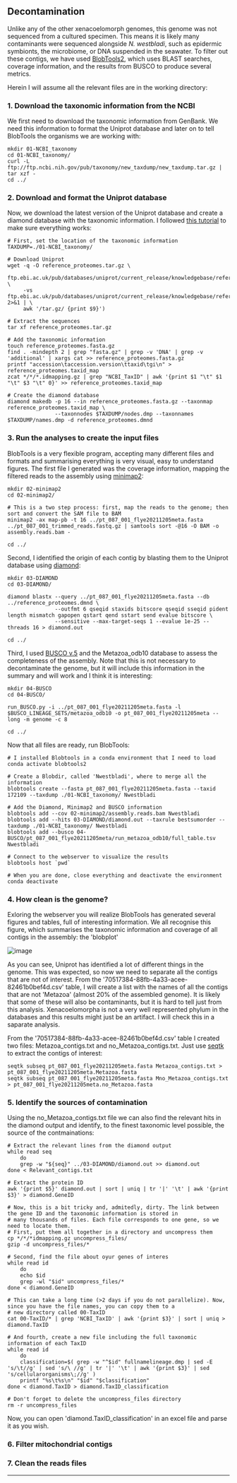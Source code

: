 ## Decontamination
Unlike any of the other xenacoelomorph genomes, this genome was not sequenced from a cultured specimen. This means it is likely many contaminants were sequenced alongside _N. westbladi_, such as epidermic symbionts, the microbiome, or DNA suspended in the seawater. To filter out these contigs, we have used [BlobTools2](https://blobtoolkit.genomehubs.org/blobtools2/), which uses BLAST searches, coverage information, and the results from BUSCO to produce several metrics.

Herein I will assume all the relevant files are in the working directory:

### 1. Download the taxonomic information from the NCBI
We first need to download the taxonomic information from GenBank. We need this information to format the Uniprot database and later on to tell BlobTools the organisms we are working with:

    mkdir 01-NCBI_taxonomy
    cd 01-NCBI_taxonomy/
    curl -L ftp://ftp.ncbi.nih.gov/pub/taxonomy/new_taxdump/new_taxdump.tar.gz | tar xzf -
    cd ../

### 2. Download and format the Uniprot database
Now, we download the latest version of the Uniprot database and create a diamond database with the taxonomic information. I followed [this tutorial](https://github.com/blobtoolkit/blobtoolkit/issues/41) to make sure everything works:

    # First, set the location of the taxonomic information
    TAXDUMP=./01-NCBI_taxonomy/
    
    # Download Uniprot
    wget -q -O reference_proteomes.tar.gz \
         ftp.ebi.ac.uk/pub/databases/uniprot/current_release/knowledgebase/reference_proteomes/$(curl \
         -vs ftp.ebi.ac.uk/pub/databases/uniprot/current_release/knowledgebase/reference_proteomes/ 2>&1 | \
         awk '/tar.gz/ {print $9}')
    
    # Extract the sequences
    tar xf reference_proteomes.tar.gz
    
    # Add the taxonomic information
    touch reference_proteomes.fasta.gz
    find . -mindepth 2 | grep "fasta.gz" | grep -v 'DNA' | grep -v 'additional' | xargs cat >> reference_proteomes.fasta.gz
    printf "accession\taccession.version\ttaxid\tgi\n" > reference_proteomes.taxid_map
    zcat */*/*.idmapping.gz | grep "NCBI_TaxID" | awk '{print $1 "\t" $1 "\t" $3 "\t" 0}' >> reference_proteomes.taxid_map
    
    # Create the diamond database
    diamond makedb -p 16 --in reference_proteomes.fasta.gz --taxonmap reference_proteomes.taxid_map \
                   --taxonnodes $TAXDUMP/nodes.dmp --taxonnames $TAXDUMP/names.dmp -d reference_proteomes.dmnd

### 3. Run the analyses to create the input files
BlobTools is a very flexible program, accepting many different files and formats and summarising everything is very visual, easy to understand figures. The first file I generated was the coverage information, mapping the filtered reads to the assembly using [minimap2](https://github.com/lh3/minimap2):

    mkdir 02-minimap2
    cd 02-minimap2/
    
    # This is a two step process: first, map the reads to the genome; then sort and convert the SAM file to BAM
    minimap2 -ax map-pb -t 16 ../pt_087_001_flye20211205meta.fasta ../pt_087_001_trimmed_reads.fastq.gz | samtools sort -@16 -O BAM -o assembly.reads.bam -
    
    cd ../

Second, I identified the origin of each contig by blasting them to the Uniprot database using [diamond](https://github.com/bbuchfink/diamond):

    mkdir 03-DIAMOND
    cd 03-DIAMOND/
    
    diamond blastx --query ../pt_087_001_flye20211205meta.fasta --db ../reference_proteomes.dmnd \
                   --outfmt 6 qseqid staxids bitscore qseqid sseqid pident length mismatch gapopen qstart qend sstart send evalue bitscore \
                   --sensitive --max-target-seqs 1 --evalue 1e-25 --threads 16 > diamond.out
    
    cd ../

Third, I used [BUSCO v.5](https://busco.ezlab.org/) and the Metazoa_odb10 database to assess the completeness of the assembly. Note that this is not necessary to decontaminate the genome, but it will include this information in the summary and will work and I think it is interesting:

    mkdir 04-BUSCO
    cd 04-BUSCO/
    
    run_BUSCO.py -i ../pt_087_001_flye20211205meta.fasta -l $BUSCO_LINEAGE_SETS/metazoa_odb10 -o pt_087_001_flye20211205meta --long -m genome -c 8
    
    cd ../
    
Now that all files are ready, run BlobTools:

    # I installed Blobtools in a conda environment that I need to load
    conda activate blobtools2
    
    # Create a Blobdir, called 'Nwestbladi', where to merge all the information
    blobtools create --fasta pt_087_001_flye20211205meta.fasta --taxid 172109 --taxdump ./01-NCBI_taxonomy/ Nwestbladi
    
    # Add the Diamond, Minimap2 and BUSCO information
    blobtools add --cov 02-minimap2/assembly.reads.bam Nwestbladi
    blobtools add --hits 03-DIAMOND/diamond.out --taxrule bestsumorder --taxdump ./01-NCBI_taxonomy/ Nwestbladi
    blobtools add --busco 04-BUSCO/pt_087_001_flye20211205meta/run_metazoa_odb10/full_table.tsv Nwestbladi
    
    # Connect to the webserver to visualize the results
    blobtools host `pwd`
    
    # When you are done, close everything and deactivate the environment
    conda deactivate

### 4. How clean is the genome?
Exloring the webserver you will realize BlobTools has generated several figures and tables, full of interesting information. We all recognise this figure, which summarises the taxonomic information and coverage of all contigs in the assembly: the 'blobplot'

![image](https://github.com/saabalde/2023_Nemertoderma_westbladi_genome/blob/main/02-Genome_decontamination/Nwestbladi_blobplot.png)

As you can see, Uniprot has identified a lot of different things in the genome. This was expected, so now we need to separate all the contigs that are not of interest. From the '70517384-88fb-4a33-acee-82461b0bef4d.csv' table, I will create a list with the names of all the contigs that are not 'Metazoa' (almost 20% of the assembled genome). It is likely that some of these will also be contaminants, but it is hard to tell just from this analysis. Xenacoelomorpha is not a very well represented phylum in the databases and this results might just be an artifact. I will check this in a saparate analysis.

From the '70517384-88fb-4a33-acee-82461b0bef4d.csv' table I created two files: Metazoa_contigs.txt and no_Metazoa_contigs.txt. Just use [seqtk](https://github.com/lh3/seqtk) to extract the contigs of interest:

    seqtk subseq pt_087_001_flye20211205meta.fasta Metazoa_contigs.txt > pt_087_001_flye20211205meta.Metazoa.fasta
    seqtk subseq pt_087_001_flye20211205meta.fasta Mno_Metazoa_contigs.txt > pt_087_001_flye20211205meta.no_Metazoa.fasta

### 5. Identify the sources of contamination
Using the no_Metazoa_contigs.txt file we can also find the relevant hits in the diamond output and identify, to the finest taxonomic level possible, the source of the contmainations:

    # Extract the relevant lines from the diamond output
    while read seq
        do
        grep -w "${seq}" ../03-DIAMOND/diamond.out >> diamond.out
    done < Relevant_contigs.txt
    
    # Extract the protein ID
    awk '{print $5}' diamond.out | sort | uniq | tr '|' '\t' | awk '{print $3}' > diamond.GeneID
    
    # Now, this is a bit tricky and, admitedly, dirty. The link between the gene ID and the taxonomic information is stored in 
    # many thousands of files. Each file corresponds to one gene, so we need to locate them.
    # First, put them all together in a directory and uncompress them
    cp */*/*idmapping.gz uncompress_files/
    gzip -d uncompress_files/*
    
    # Second, find the file about oyur genes of interes
    while read id
        do
        echo $id
        grep -wl "$id" uncompress_files/*
    done < diamond.GeneID
    
    # This can take a long time (>2 days if you do not parallelize). Now, since you have the file names, you can copy them to a 
    # new directory called 00-TaxID
    cat 00-TaxID/* | grep 'NCBI_TaxID' | awk '{print $3}' | sort | uniq > diamond.TaxID
    
    # And fourth, create a new file including the full taxonomic information of each TaxID
    while read id
        do
        classification=$( grep -w "^$id" fullnamelineage.dmp | sed -E 's/\t//g' | sed 's/\ //g' | tr '|' '\t' | awk '{print $3}' | sed 's/cellularorganisms\;//g' )
        printf "%s\t%s\n" "$id" "$classification"
    done < diamond.TaxID > diamond.TaxID_classification
    
    # Don't forget to delete the uncompress_files directory
    rm -r uncompress_files

Now, you can open 'diamond.TaxID_classification' in an excel file and parse it as you wish.

### 6. Filter mitochondrial contigs


### 7. Clean the reads files


---
